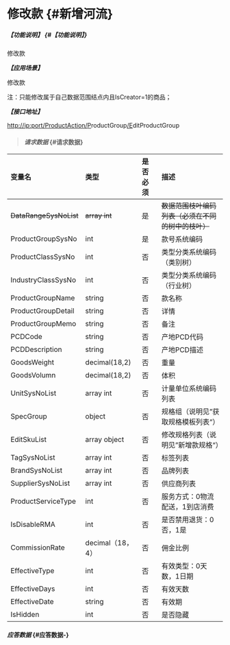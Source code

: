 # 修改款 {#新增河流}

##### _【功能说明】_ {#【功能说明】}

修改款

_**【应用场景】**_

修改款

注：只能修改属于自己数据范围结点内且IsCreator=1的商品；

_**【接口地址】**_

[http://ip:port/ProductAction/](http://ip:port/HMAction/River/AddRiver)[P](http://ip:port/HMAction/River/AddRiver)roductGroup[/E](http://ip:port/HMAction/River/AddRiver)ditProductGroup

> #### _请求数据_ {#请求数据}

| 变量名 | 类型 | 是否必须 | 描述 |
| :--- | :--- | :--- | :--- |
| ~~DataRangeSysNoList~~ | ~~array int~~ | ~~是~~ | ~~数据范围枝叶编码列表（必须在不同的树中的枝叶）~~ |
| ProductGroupSysNo | int | 是 | 款号系统编码 |
| ProductClassSysNo | int | 否 | 类型分类系统编码（类别树） |
| IndustryClassSysNo | int | 否 | 类型分类系统编码（行业树） |
| ProductGroupName | string | 否 | 款名称 |
| ProductGroupDetail | string | 否 | 详情 |
| ProductGroupMemo | string | 否 | 备注 |
| PCDCode | string | 否 | 产地PCD代码 |
| PCDDescription | string | 否 | 产地PCD描述 |
| GoodsWeight | decimal\(18,2\) | 否 | 重量 |
| GoodsVolumn | decimal\(18,2\) | 否 | 体积 |
| UnitSysNoList | array int | 否 | 计量单位系统编码列表 |
| SpecGroup | object | 否 | 规格组（说明见”获取规格模板列表“） |
| EditSkuList | array object | 否 | 修改规格列表（说明见”新增款规格“） |
| TagSysNoList | array int | 否 | 标签列表 |
| BrandSysNoList | array int | 否 | 品牌列表 |
| SupplierSysNoList | array int | 否 | 供应商列表 |
| ProductServiceType | int | 否 | 服务方式：0物流配送，1到店消费 |
| IsDisableRMA | int | 否 | 是否禁用退货：0否，1是 |
| CommissionRate | decimal（18，4） | 否 | 佣金比例 |
| EffectiveType | int | 否 | 有效类型：0天数，1日期 |
| EffectiveDays | int | 否 | 有效天数 |
| EffectiveDate | string | 否 | 有效期 |
|IsHidden|int | 否 | 是否隐藏 |

#### _应答数据_ {#应答数据-}



